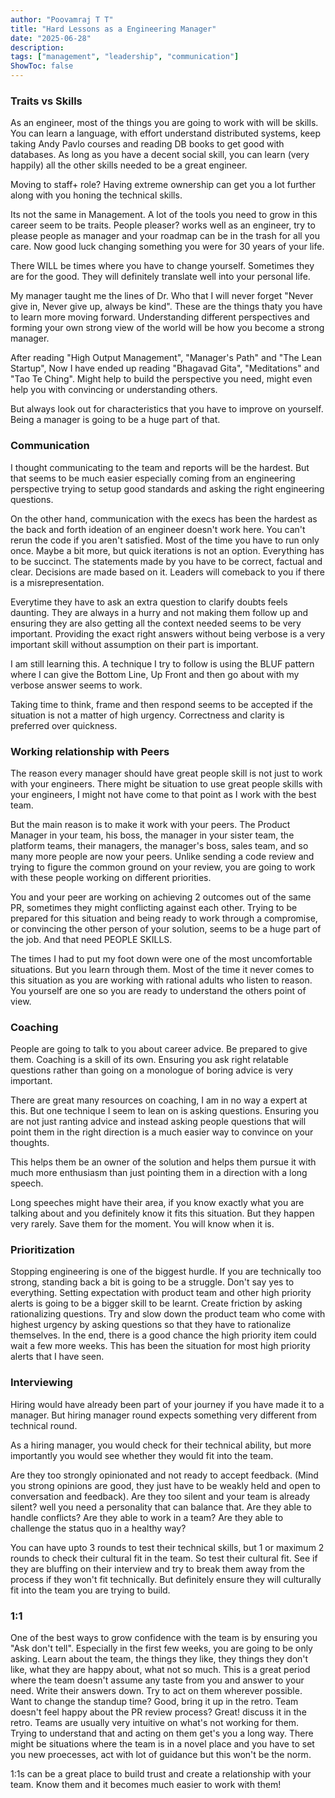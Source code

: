 ```yaml
---
author: "Poovamraj T T"
title: "Hard Lessons as a Engineering Manager"
date: "2025-06-28"
description: 
tags: ["management", "leadership", "communication"]
ShowToc: false
---
```


### Traits vs Skills
As an engineer, most of the things you are going to work with will be skills. You can learn a language, with effort understand distributed systems, keep taking Andy Pavlo courses and reading DB books to get good with databases. As long as you have a decent social skill, you can learn (very happily) all the other skills needed to be a great engineer. 

Moving to staff+ role? Having extreme ownership can get you a lot further along with you honing the technical skills.

Its not the same in Management. A lot of the tools you need to grow in this career seem to be traits. People pleaser? works well as an engineer, try to please people as manager and your roadmap can be in the trash for all you care. Now good luck changing something you were for 30 years of your life.

There WILL be times where you have to change yourself. Sometimes they are for the good. They will definitely translate well into your personal life.

My manager taught me the lines of Dr. Who that I will never forget "Never give in, Never give up, always be kind". These are the things thaty you have to learn more moving forward. Understanding different perspectives and forming your own strong view of the world will be how you become a strong manager.

After reading "High Output Management", "Manager's Path" and "The Lean Startup", Now I have ended up reading "Bhagavad Gita", "Meditations" and "Tao Te Ching". Might help to build the perspective you need, might even help you with convincing or understanding others.

But always look out for characteristics that you have to improve on yourself. Being a manager is going to be a huge part of that.

### Communication

I thought communicating to the team and reports will be the hardest. But that seems to be much easier especially coming from an engineering perspective trying to setup good standards and asking the right engineering questions. 

On the other hand, communication with the execs has been the hardest as the back and forth ideation of an engineer doesn't work here. You can't rerun the code if you aren't satisfied. Most of the time you have to run only once. Maybe a bit more, but quick iterations is not an option. Everything has to be succinct. The statements made by you have to be correct, factual and clear. Decisions are made based on it. Leaders will comeback to you if there is a misrepresentation.

Everytime they have to ask an extra question to clarify doubts feels daunting. They are always in a hurry and not making them follow up and ensuring they are also getting all the context needed seems to be very important. Providing the exact right answers without being verbose is a very important skill without assumption on their part is important.

I am still learning this.  A technique I try to follow is using the BLUF pattern where I can give the Bottom Line, Up Front and then go about with my verbose answer seems to work.

Taking time to think, frame and then respond seems to be accepted if the situation is not a matter of high urgency. Correctness and clarity is preferred over quickness.

### Working relationship with Peers

The reason every manager should have great people skill is not just to work with your engineers. There might be situation to use great people skills with your engineers, I might not have come to that point as I work with the best team.

But the main reason is to make it work with your peers. The Product Manager in your team, his boss, the manager in your sister team, the platform teams, their managers, the manager's boss, sales team, and so many more people are now your peers. Unlike sending a code review and trying to figure the common ground on your review, you are going to work with these people working on different priorities.

You and your peer are working on achieving 2 outcomes out of the same PR, sometimes they might conflicting against each other. Trying to be prepared for this situation and being ready to work through a compromise, or convincing the other person of your solution, seems to be a huge part of the job. And that need PEOPLE SKILLS.

The times I had to put my foot down were one of the most uncomfortable situations. But you learn through them. Most of the time it never comes to this situation as you are working with rational adults who listen to reason. You yourself are one so you are ready to understand the others point of view.

### Coaching
People are going to talk to you about career advice. Be prepared to give them. Coaching is a skill of its own. Ensuring you ask right relatable questions rather than going on a monologue of boring advice is very important.

There are great many resources on coaching, I am in no way a expert at this. But one technique I seem to lean on is asking questions. Ensuring you are not just ranting advice and instead asking people questions that will point them in the right direction is a much easier way to convince on your thoughts.

This helps them be an owner of the solution and helps them pursue it with much more enthusiasm than just pointing them in a direction with a long speech.

Long speeches might have their area, if you know exactly what you are talking about and you definitely know it fits this situation. But they happen very rarely. Save them for the moment. You will know when it is.

### Prioritization

Stopping engineering is one of the biggest hurdle. If you are technically too strong, standing back a bit is going to be a struggle. Don't say yes to everything. Setting expectation with product team and other high priority alerts is going to be a bigger skill to be learnt. Create friction by asking rationalizing questions. Try and slow down the product team who come with highest urgency by asking questions so that they have to rationalize themselves. In the end, there is a good chance the high priority item could wait a few more weeks. This has been the situation for most high priority alerts that I have seen.

### Interviewing
Hiring would have already been part of your journey if you have made it to a manager. But hiring manager round expects something very different from technical round.

As a hiring manager, you would check for their technical ability, but more importantly you would see whether they would fit into the team.

Are they too strongly opinionated and not ready to accept feedback. (Mind you strong opinions are good, they just have to be weakly held and open to conversation and feedback). Are they too silent and your team is already silent? well you need a personality that can balance that. Are they able to handle conflicts? Are they able to work in a team? Are they able to challenge the status quo in a healthy way? 

You can have upto 3 rounds to test their technical skills, but 1 or maximum 2 rounds to check their cultural fit in the team. So test their cultural fit. See if they are bluffing on their interview and try to break them away from the process if they won't fit technically. But definitely ensure they will culturally fit into the team you are trying to build.

### 1:1
One of the best ways to grow confidence with the team is by ensuring you "Ask don't tell". Especially in the first few weeks, you are going to be only asking. Learn about the team, the things they like, they things they don't like, what they are happy about, what not so much. This is a great period where the team doesn't assume any taste from you and answer to your need. Write their answers down. Try to act on them wherever possible. Want to change the standup time?  Good, bring it up in the retro. Team doesn't feel happy about the PR review process? Great! discuss it in the retro. Teams are usually very intuitive on what's not working for them. Trying to understand that and acting on them get's you a long way. There might be situations where the team is in a novel place and you have to set you new proecesses, act with lot of guidance but this won't be the norm.

1:1s can be a great place to build trust and create a relationship with your team. Know them and it becomes much easier to work with them!
